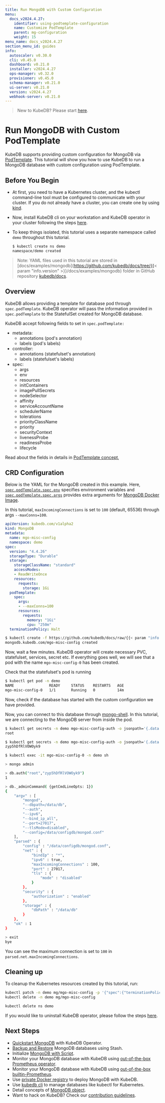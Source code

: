 ```yaml
---
title: Run MongoDB with Custom Configuration
menu:
  docs_v2024.4.27:
    identifier: using-podtemplate-configuration
    name: Customize PodTemplate
    parent: mg-configuration
    weight: 15
menu_name: docs_v2024.4.27
section_menu_id: guides
info:
  autoscaler: v0.30.0
  cli: v0.45.0
  dashboard: v0.21.0
  installer: v2024.4.27
  ops-manager: v0.32.0
  provisioner: v0.45.0
  schema-manager: v0.21.0
  ui-server: v0.21.0
  version: v2024.4.27
  webhook-server: v0.21.0
---
```


> New to KubeDB? Please start [here](/docs/v2024.4.27/README).

# Run MongoDB with Custom PodTemplate

KubeDB supports providing custom configuration for MongoDB via [PodTemplate](/docs/v2024.4.27/guides/mongodb/concepts/mongodb#specpodtemplate). This tutorial will show you how to use KubeDB to run a MongoDB database with custom configuration using PodTemplate.

## Before You Begin

- At first, you need to have a Kubernetes cluster, and the kubectl command-line tool must be configured to communicate with your cluster. If you do not already have a cluster, you can create one by using [kind](https://kind.sigs.k8s.io/docs/user/quick-start/).

- Now, install KubeDB cli on your workstation and KubeDB operator in your cluster following the steps [here](/docs/v2024.4.27/setup/README).

- To keep things isolated, this tutorial uses a separate namespace called `demo` throughout this tutorial.

  ```bash
  $ kubectl create ns demo
  namespace/demo created
  ```

> Note: YAML files used in this tutorial are stored in [docs/examples/mongodb](https://github.com/kubedb/docs/tree/{{< param "info.version" >}}/docs/examples/mongodb) folder in GitHub repository [kubedb/docs](https://github.com/kubedb/docs).

## Overview

KubeDB allows providing a template for database pod through `spec.podTemplate`. KubeDB operator will pass the information provided in `spec.podTemplate` to the StatefulSet created for MongoDB database.

KubeDB accept following fields to set in `spec.podTemplate:`

- metadata:
  - annotations (pod's annotation)
  - labels (pod's labels)
- controller:
  - annotations (statefulset's annotation)
  - labels (statefulset's labels)
- spec:
  - args
  - env
  - resources
  - initContainers
  - imagePullSecrets
  - nodeSelector
  - affinity
  - serviceAccountName
  - schedulerName
  - tolerations
  - priorityClassName
  - priority
  - securityContext
  - livenessProbe
  - readinessProbe
  - lifecycle

Read about the fields in details in [PodTemplate concept](/docs/v2024.4.27/guides/mongodb/concepts/mongodb#specpodtemplate),

## CRD Configuration

Below is the YAML for the MongoDB created in this example. Here, [`spec.podTemplate.spec.env`](/docs/v2024.4.27/guides/mongodb/concepts/mongodb#specpodtemplatespecenv) specifies environment variables and [`spec.podTemplate.spec.args`](/docs/v2024.4.27/guides/mongodb/concepts/mongodb#specpodtemplatespecargs) provides extra arguments for [MongoDB Docker Image](https://hub.docker.com/_/mongodb/).

In this tutorial, `maxIncomingConnections` is set to `100` (default, 65536) through args `--maxConns=100`.

```yaml
apiVersion: kubedb.com/v1alpha2
kind: MongoDB
metadata:
  name: mgo-misc-config
  namespace: demo
spec:
  version: "4.4.26"
  storageType: "Durable"
  storage:
    storageClassName: "standard"
    accessModes:
    - ReadWriteOnce
    resources:
      requests:
        storage: 1Gi
  podTemplate:
    spec:
      args:
      - --maxConns=100
      resources:
        requests:
          memory: "1Gi"
          cpu: "250m"
  terminationPolicy: Halt
```

```bash
$ kubectl create -f https://github.com/kubedb/docs/raw/{{< param "info.version" >}}/docs/examples/mongodb/configuration/mgo-misc-config.yaml
mongodb.kubedb.com/mgo-misc-config created
```

Now, wait a few minutes. KubeDB operator will create necessary PVC, statefulset, services, secret etc. If everything goes well, we will see that a pod with the name `mgo-misc-config-0` has been created.

Check that the statefulset's pod is running

```bash
$ kubectl get pod -n demo
NAME                READY     STATUS    RESTARTS   AGE
mgo-misc-config-0   1/1       Running   0          14m
```

Now, check if the database has started with the custom configuration we have provided.

Now, you can connect to this database through [mongo-shell](https://docs.mongodb.com/v3.4/mongo/). In this tutorial, we are connecting to the MongoDB server from inside the pod.

```bash
$ kubectl get secrets -n demo mgo-misc-config-auth -o jsonpath='{.data.\username}' | base64 -d
root

$ kubectl get secrets -n demo mgo-misc-config-auth -o jsonpath='{.data.\password}' | base64 -d
zyp5hDfRlVOWOyk9

$ kubectl exec -it mgo-misc-config-0 -n demo sh

> mongo admin

> db.auth("root","zyp5hDfRlVOWOyk9")
1

> db._adminCommand( {getCmdLineOpts: 1})
{
	"argv" : [
		"mongod",
		"--dbpath=/data/db",
		"--auth",
		"--ipv6",
		"--bind_ip_all",
		"--port=27017",
		"--tlsMode=disabled",
		"--config=/data/configdb/mongod.conf"
	],
	"parsed" : {
		"config" : "/data/configdb/mongod.conf",
		"net" : {
			"bindIp" : "*",
			"ipv6" : true,
			"maxIncomingConnections" : 100,
			"port" : 27017,
			"tls" : {
				"mode" : "disabled"
			}
		},
		"security" : {
			"authorization" : "enabled"
		},
		"storage" : {
			"dbPath" : "/data/db"
		}
	},
	"ok" : 1
}

> exit
bye
```

You can see the maximum connection is set to `100` in `parsed.net.maxIncomingConnections`.

## Cleaning up

To cleanup the Kubernetes resources created by this tutorial, run:

```bash
kubectl patch -n demo mg/mgo-misc-config -p '{"spec":{"terminationPolicy":"WipeOut"}}' --type="merge"
kubectl delete -n demo mg/mgo-misc-config

kubectl delete ns demo
```

If you would like to uninstall KubeDB operator, please follow the steps [here](/docs/v2024.4.27/setup/README).

## Next Steps

- [Quickstart MongoDB](/docs/v2024.4.27/guides/mongodb/quickstart/quickstart) with KubeDB Operator.
- [Backup and Restore](/docs/v2024.4.27/guides/mongodb/backup/overview/) MongoDB databases using Stash.
- Initialize [MongoDB with Script](/docs/v2024.4.27/guides/mongodb/initialization/using-script).
- Monitor your MongoDB database with KubeDB using [out-of-the-box Prometheus operator](/docs/v2024.4.27/guides/mongodb/monitoring/using-prometheus-operator).
- Monitor your MongoDB database with KubeDB using [out-of-the-box builtin-Prometheus](/docs/v2024.4.27/guides/mongodb/monitoring/using-builtin-prometheus).
- Use [private Docker registry](/docs/v2024.4.27/guides/mongodb/private-registry/using-private-registry) to deploy MongoDB with KubeDB.
- Use [kubedb cli](/docs/v2024.4.27/guides/mongodb/cli/cli) to manage databases like kubectl for Kubernetes.
- Detail concepts of [MongoDB object](/docs/v2024.4.27/guides/mongodb/concepts/mongodb).
- Want to hack on KubeDB? Check our [contribution guidelines](/docs/v2024.4.27/CONTRIBUTING).
